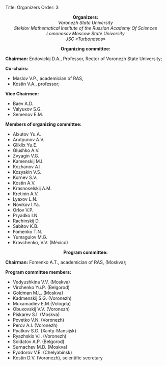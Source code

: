 Title: Organizers
Order: 3

**<center>Organizers:</center>**
*<center>Voronezh State University</center>*
*<center>Steklov Mathematical Institute of the Russian Academy Of Sciences</center>*
*<center>Lomonosov Moscow State University</center>*
*<center>JSC «Turbonasos»</center>*

**<center>Organizing committee:</center>**

**Chairman:** Endovickij D.A., Professor, Rector of Voronezh State University;

**Co-chairs:**

* Maslov V.P., academician of RAS,
* Kostin V.A., professor;

**Vice Chairmen:**

* Baev A.D.
* Valyuxov S.G.
* Semenov E.M.

**Members of organizing committee:**

* Alxutov Yu.A.
* Arutyunov A.V.
* Gliklix Yu.E.
* Glushko A.V.
* Zvyagin V.G.
* Kamenskij M.I.
* Kozhanov A.I.
* Kozyakin V.S.
* Kornev S.V.
* Kostin A.V.
* Krasnoselskij A.M.
* Kretinin A.V.
* Lyaxov L.N.
* Novikov I.Ya.
* Orlov V.P.
* Pryadko I.N.
* Rachinskij D.
* Sabitov K.B.
* Fomenko T.N.
* Yumagulov M.G.
* Kravchenko, V.V. (México)

**<center>Program committee:</center>**

**Chairman:** Fomenko A.T., academician of RAS, (Moskva);

**Program committee members:**

* Vedyushkina V.V. (Moskva)
* Virchenko Yu.P. (Belgorod)
* Goldman M.L. (Moskva)
* Kadmenskij S.G. (Voronezh)
* Muxamadiev E.M.(Vologda)
* Obuxovskij V.V. (Voronezh)
* Piskarev S.I. (Moskva)
* Povetko V.N. (Voronezh)
* Perov A.I. (Voronezh)
* Pyatkov S.G. (Xanty-Mansijsk)
* Ryazhskix V.I. (Voronezh)
* Soldatov A.P. (Belgorod)
* Surnachev M.D. (Moskva)
* Fyodorov V.E. (Chelyabinsk)
* Kostin D.V. (Voronezh), scientific secretary
